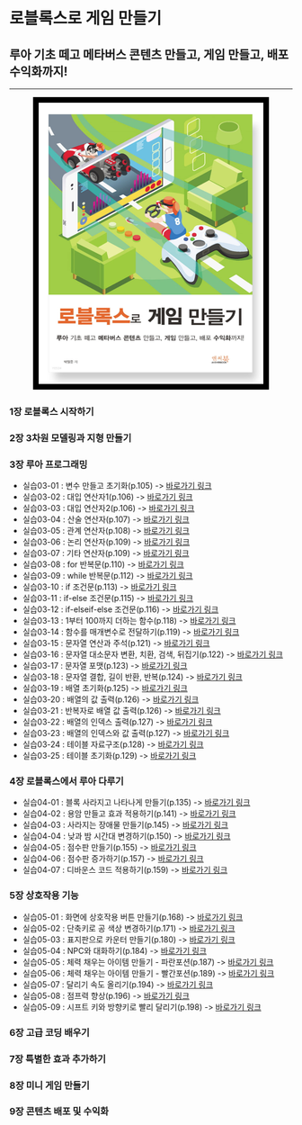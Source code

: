 # 로블록스로 게임 만들기
## 루아 기초 떼고 메타버스 콘텐츠 만들고, 게임 만들고, 배포 수익화까지!
***
<center><img style="border:10px solid black;" src="https://github.com/yulian/roblox/blob/main/roblox_book.png" width="400" height="500"></center>

### 1장 로블록스 시작하기
### 2장 3차원 모델링과 지형 만들기
### 3장 루아 프로그래밍
* 실습03-01 : 변수 만들고 초기화(p.105) -> [바로가기 링크](https://github.com/yulian/roblox/blob/main/code/03_01.lua)
* 실습03-02 : 대입 연산자1(p.106) -> [바로가기 링크](https://github.com/yulian/roblox/blob/main/code/03_02.lua)
* 실습03-03 : 대입 연산자2(p.106) -> [바로가기 링크](https://github.com/yulian/roblox/blob/main/code/03_03.lua)
* 실습03-04 : 산술 연산자(p.107) -> [바로가기 링크](https://github.com/yulian/roblox/blob/main/code/03_04.lua)
* 실습03-05 : 관계 연산자(p.108) -> [바로가기 링크](https://github.com/yulian/roblox/blob/main/code/03_05.lua)
* 실습03-06 : 논리 연산자(p.109) -> [바로가기 링크](https://github.com/yulian/roblox/blob/main/code/03_06.lua)
* 실습03-07 : 기타 연산자(p.109) -> [바로가기 링크](https://github.com/yulian/roblox/blob/main/code/03_07.lua)
* 실습03-08 : for 반복문(p.110) -> [바로가기 링크](https://github.com/yulian/roblox/blob/main/code/03_08.lua)
* 실습03-09 : while 반복문(p.112) -> [바로가기 링크](https://github.com/yulian/roblox/blob/main/code/03_09.lua)
* 실습03-10 : if 조건문(p.113) -> [바로가기 링크](https://github.com/yulian/roblox/blob/main/code/03_10.lua)
* 실습03-11 : if-else 조건문(p.115) -> [바로가기 링크](https://github.com/yulian/roblox/blob/main/code/03_11.lua)
* 실습03-12 : if-elseif-else 조건문(p.116) -> [바로가기 링크](https://github.com/yulian/roblox/blob/main/code/03_12.lua)
* 실습03-13 : 1부터 100까지 더하는 함수(p.118) -> [바로가기 링크](https://github.com/yulian/roblox/blob/main/code/03_13.lua)
* 실습03-14 : 함수를 매개변수로 전달하기(p.119) -> [바로가기 링크](https://github.com/yulian/roblox/blob/main/code/03_14.lua)
* 실습03-15 : 문자열 연산과 주석(p.121) -> [바로가기 링크](https://github.com/yulian/roblox/blob/main/code/03_15.lua)
* 실습03-16 : 문자열 대소문자 변환, 치환, 검색, 뒤집기(p.122) -> [바로가기 링크](https://github.com/yulian/roblox/blob/main/code/03_16.lua)
* 실습03-17 : 문자열 포맷(p.123) -> [바로가기 링크](https://github.com/yulian/roblox/blob/main/code/03_17.lua)
* 실습03-18 : 문자열 결합, 길이 반환, 반복(p.124) -> [바로가기 링크](https://github.com/yulian/roblox/blob/main/code/03_18.lua)
* 실습03-19 : 배열 초기화(p.125) -> [바로가기 링크](https://github.com/yulian/roblox/blob/main/code/03_19.lua)
* 실습03-20 : 배열의 값 출력(p.126) -> [바로가기 링크](https://github.com/yulian/roblox/blob/main/code/03_20.lua)
* 실습03-21 : 반복자로 배열 값 출력(p.126) -> [바로가기 링크](https://github.com/yulian/roblox/blob/main/code/03_21.lua)
* 실습03-22 : 배열의 인덱스 출력(p.127) -> [바로가기 링크](https://github.com/yulian/roblox/blob/main/code/03_22.lua)
* 실습03-23 : 배열의 인덱스와 값 출력(p.127) -> [바로가기 링크](https://github.com/yulian/roblox/blob/main/code/03_23.lua)
* 실습03-24 : 테이블 자료구조(p.128) -> [바로가기 링크](https://github.com/yulian/roblox/blob/main/code/03_24.lua)
* 실습03-25 : 테이블 초기화(p.129) -> [바로가기 링크](https://github.com/yulian/roblox/blob/main/code/03_25.lua)
### 4장 로블록스에서 루아 다루기
* 실습04-01 : 블록 사라지고 나타나게 만들기(p.135) -> [바로가기 링크](https://github.com/yulian/roblox/blob/main/code/04_01.lua)
* 실습04-02 : 용암 만들고 효과 적용하기(p.141) -> [바로가기 링크](https://github.com/yulian/roblox/blob/main/code/04_02.lua)
* 실습04-03 : 사라지는 장애물 만들기(p.145) -> [바로가기 링크](https://github.com/yulian/roblox/blob/main/code/04_03.lua)
* 실습04-04 : 낮과 밤 시간대 변경하기(p.150) -> [바로가기 링크](https://github.com/yulian/roblox/blob/main/code/04_04.lua)
* 실습04-05 : 점수판 만들기(p.155) -> [바로가기 링크](https://github.com/yulian/roblox/blob/main/code/04_05.lua)
* 실습04-06 : 점수판 증가하기(p.157) -> [바로가기 링크](https://github.com/yulian/roblox/blob/main/code/04_06.lua)
* 실습04-07 : 디바운스 코드 적용하기(p.159) -> [바로가기 링크](https://github.com/yulian/roblox/blob/main/code/04_07.lua)
### 5장 상호작용 기능
* 실습05-01 : 화면에 상호작용 버튼 만들기(p.168) -> [바로가기 링크](https://github.com/yulian/roblox/blob/main/code/05_01.lua)
* 실습05-02 : 단축키로 공 색상 변경하기(p.171) -> [바로가기 링크](https://github.com/yulian/roblox/blob/main/code/05_02.lua)
* 실습05-03 : 표지판으로 카운터 만들기(p.180) -> [바로가기 링크](https://github.com/yulian/roblox/blob/main/code/05_03.lua)
* 실습05-04 : NPC와 대화하기(p.184) -> [바로가기 링크](https://github.com/yulian/roblox/blob/main/code/05_04.lua)
* 실습05-05 : 체력 채우는 아이템 만들기 - 파란포션(p.187) -> [바로가기 링크](https://github.com/yulian/roblox/blob/main/code/05_05.lua)
* 실습05-06 : 체력 채우는 아이템 만들기 - 빨간포션(p.189) -> [바로가기 링크](https://github.com/yulian/roblox/blob/main/code/05_06.lua)
* 실습05-07 : 달리기 속도 올리기(p.194) -> [바로가기 링크](https://github.com/yulian/roblox/blob/main/code/05_07.lua)
* 실습05-08 : 점프력 향상(p.196) -> [바로가기 링크](https://github.com/yulian/roblox/blob/main/code/05_08.lua)
* 실습05-09 : 시프트 키와 방향키로 빨리 달리기(p.198) -> [바로가기 링크](https://github.com/yulian/roblox/blob/main/code/05_09.lua)
### 6장 고급 코딩 배우기
### 7장 특별한 효과 추가하기
### 8장 미니 게임 만들기
### 9장 콘텐츠 배포 및 수익화



